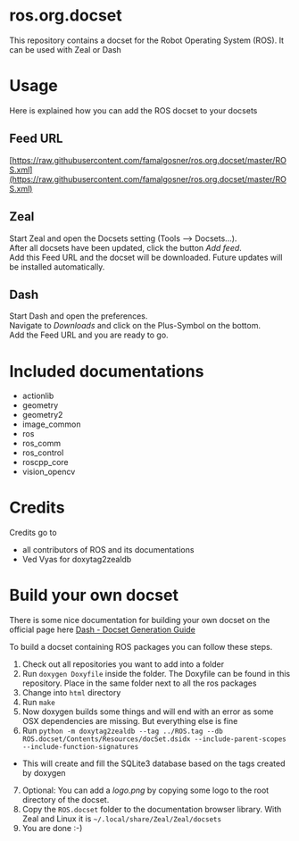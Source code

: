 # ros.org.docset
This repository contains a docset for the Robot Operating System (ROS). It can be used with Zeal or Dash

# Usage

Here is explained how you can add the ROS docset to your docsets

## Feed URL

[https://raw.githubusercontent.com/famalgosner/ros.org.docset/master/ROS.xml](https://raw.githubusercontent.com/famalgosner/ros.org.docset/master/ROS.xml)

## Zeal

Start Zeal and open the Docsets setting (Tools --> Docsets...).  
After all docsets have been updated, click the button *Add feed*.  
Add this Feed URL and the docset will be downloaded. Future updates will be installed automatically.

## Dash

Start Dash and open the preferences.  
Navigate to  *Downloads* and click on the Plus-Symbol on the bottom.  
Add the Feed URL and you are ready to go.

# Included documentations

- actionlib  
- geometry
- geometry2
- image_common
- ros
- ros_comm  
- ros_control  
- roscpp_core  
- vision_opencv

# Credits

Credits go to
- all contributors of ROS and its documentations
- Ved Vyas for doxytag2zealdb

# Build your own docset

There is some nice documentation for building your own docset on the official page here [Dash - Docset Generation Guide](https://kapeli.com/docsets)

To build a docset containing ROS packages you can follow these steps.

1. Check out all repositories you want to add into a folder
2. Run `doxygen Doxyfile` inside the folder. The Doxyfile can be found in this repository. Place in the same folder next to all the ros packages
3. Change into `html` directory
4. Run `make`
5. Now doxygen builds some things and will end with an error as some OSX dependencies are missing. But everything else is fine
6. Run `python -m doxytag2zealdb --tag ../ROS.tag --db ROS.docset/Contents/Resources/docSet.dsidx --include-parent-scopes --include-function-signatures`
  - This will create and fill the SQLite3 database based on the tags created by doxygen
7. Optional: You can add a *logo.png* by copying some logo to the root directory of the docset.
7. Copy the `ROS.docset` folder to the documentation browser library. With Zeal and Linux it is `~/.local/share/Zeal/Zeal/docsets`
8. You are done :-)
